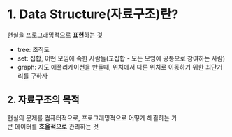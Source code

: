 # 1. Data Structure(자료구조)란?
 
현실을 프로그래밍적으로 **표현**하는 것

+ tree: 조직도
+ set: 집합, 어떤 모임에 속한 사람들(교집합 - 모든 모임에 공통으로 참여하는 사람)
+ graph: 지도 애플리케이션을 만들때, 위치에서 다른 위치로 이동하기 위한 최단거리를 구하자

## 2. 자료구조의 목적

현실의 문제를 컴퓨터적으로, 프로그래밍적으로 어떻게 해결하는 가  
큰 데이터를 **효율적으로** 관리하는 것



